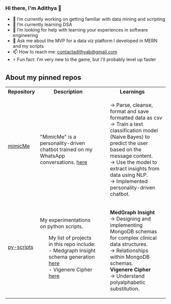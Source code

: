 ### Hi there, I'm Adithya 👋

- 🔭 I’m currently working on getting familiar with data mining and scripting
- 🌱 I’m currently learning DSA
- 🤔 I’m looking for help with learning your experiences in software engineering 
- 💬 Ask me about the MVP for a data viz platform I developed in MERN and my scripts 
- 📫 How to reach me: contactadithyab@gmail.com
- ⚡ Fun fact: I'm very new to the game, but I'll probably level up faster

## About my pinned repos

<table>
  <tr>
    <th>Repository</th>
    <th>Description</th>
    <th>Learnings</th>
  </tr>
  <tr>
    <td><a target="_blank" href="https://github.com/adhistark222/mimicMe">mimicMe<h4/></a></td>
    <td>"MimicMe" is a personality-driven chatbot trained on my WhatsApp conversations.
      <a target="_blank" href="https://github.com/adhistark222/mimicMe">here</a>
    </td>
      <td> 
        <ul>
           -> Parse, cleanse, format and save formatted data as csv <br/>
           -> Train a text classification model (Naive Bayes) to predict the user based on the message content.<br/>
           -> Use the model to extract insights from data using NLP. <br/>
           -> Implemented personality-driven chatbot.</ul>
      </td>
  </tr>
  <tr>
    <td><a target="_blank" href="https://github.com/adhistark222/py-scripts">py-scripts<h4/></a></td>
    <td>My experimentations on python scripts. 
      <ul> My list of projects in this repo include: <br/>
- Medgraph Insight schema generation <a target="_blank" href="https://github.com/adhistark222/py-scripts">here </a><br/>
- Vigenere Cipher <a target="_blank" href="https://github.com/adhistark222/py-scripts">here </a></ul>
    </td>
      <td> 
        <ul>
          <b>MedGraph Insight </b><br/>
          -> Designing and implementing MongoDB schemas for complex clinical data structures. <br/>
          -> Relationships within MongoDB schemas.<br/>
          <b>Vigenere Cipher </b><br/>
          -> Understand polyalphabetic substitution.</ul></td>
  </tr>
</table>
